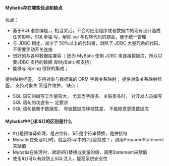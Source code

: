 #### Mybatis存在哪些优点和缺点

优点：

- 基于SQL语言编程，，相当灵活，不会对应⽤程序或者数据库的现有设计造成任何影响，SQL单独 写，解除 sql 与程序代码的耦合，便于统⼀管理
- 与 JDBC 相⽐，减少了 50%以上的代码量，消除了 JDBC ⼤量冗余的代码，不需要⼿动开关连接
- 很好的与各种数据库兼容（ 因为 MyBatis 使⽤ JDBC 来连接数据库，所以只要JDBC ⽀持的数据 库MyBatis 都⽀持）
- 能够与 Spring 很好的集成；

提供映射标签， ⽀持对象与数据库的 ORM 字段关系映射； 提供对象关系映射标签， ⽀持对象关 系组件维护。
 缺点：

- SQL 语句的编写⼯作量较⼤， 尤其当字段多、关联表多时， 对开发⼈员编写SQL 语句的功底有⼀ 定要求
- SQL 语句依赖于数据库， 导致数据库移植性差， 不能随意更换数据库



#### Mybatis中#{}和${}的区别是什么

- #{}是预编译处理，是占位符，${}是字符串替换，是拼接符
- Mybatis在处理#{}时，就会将sql中的#{}替换成？，调用PreparedStatement来赋值
- Mybatis在处理${}时，就是把${}替换成变量的值，调用Statement来赋值
- 使用#{}可以有效防止SQL注入，提高系统安全性